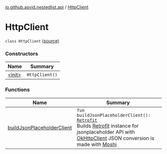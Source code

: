 [io.github.asvid.nestedlist.api](../index.md) / [HttpClient](./index.md)

# HttpClient

`class HttpClient` [(source)](https://github.com/asvid/NestedList/tree/master/app/src/main/java/io/github/asvid/nestedlist/api/HttpClient.kt#L15)

### Constructors

| Name | Summary |
|---|---|
| [&lt;init&gt;](-init-.md) | `HttpClient()` |

### Functions

| Name | Summary |
|---|---|
| [buildJsonPlaceholderClient](build-json-placeholder-client.md) | `fun buildJsonPlaceholderClient(): `[`Retrofit`](https://square.github.io/retrofit/2.x/retrofit/retrofit2/Retrofit.html)<br>Builds [Retrofit](https://square.github.io/retrofit/2.x/retrofit/retrofit2/Retrofit.html) instance for jsonplaceholder API with [OkHttpClient](https://square.github.io/okhttp/3.x/okhttp/okhttp3/OkHttpClient.html) JSON conversion is made with [Moshi](#) |
